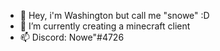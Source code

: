 - 👋 Hey, i'm Washington but call me "snowe" :D
- 🌱 I’m currently creating a minecraft client 
- 📫 Discord: Nowe"#4726

<!---
uSnowe/uSnowe is a ✨ special ✨ repository because its `README.md` (this file) appears on your GitHub profile.
You can click the Preview link to take a look at your changes.
--->
